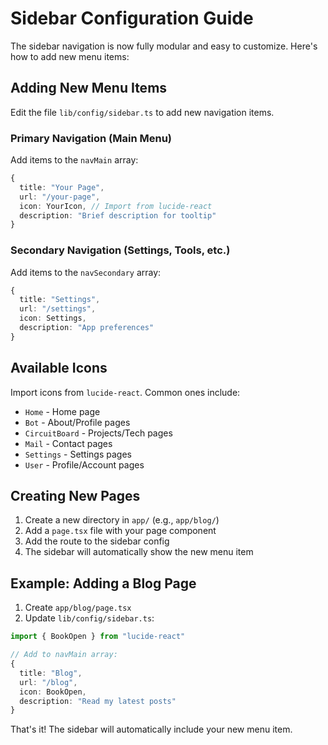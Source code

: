 # Sidebar Configuration Guide

The sidebar navigation is now fully modular and easy to customize. Here's how to add new menu items:

## Adding New Menu Items

Edit the file `lib/config/sidebar.ts` to add new navigation items.

### Primary Navigation (Main Menu)

Add items to the `navMain` array:

```typescript
{
  title: "Your Page",
  url: "/your-page",
  icon: YourIcon, // Import from lucide-react
  description: "Brief description for tooltip"
}
```

### Secondary Navigation (Settings, Tools, etc.)

Add items to the `navSecondary` array:

```typescript
{
  title: "Settings",
  url: "/settings",
  icon: Settings,
  description: "App preferences"
}
```

## Available Icons

Import icons from `lucide-react`. Common ones include:

- `Home` - Home page
- `Bot` - About/Profile pages
- `CircuitBoard` - Projects/Tech pages
- `Mail` - Contact pages
- `Settings` - Settings pages
- `User` - Profile/Account pages

## Creating New Pages

1. Create a new directory in `app/` (e.g., `app/blog/`)
2. Add a `page.tsx` file with your page component
3. Add the route to the sidebar config
4. The sidebar will automatically show the new menu item

## Example: Adding a Blog Page

1. Create `app/blog/page.tsx`
2. Update `lib/config/sidebar.ts`:

```typescript
import { BookOpen } from "lucide-react"

// Add to navMain array:
{
  title: "Blog",
  url: "/blog",
  icon: BookOpen,
  description: "Read my latest posts"
}
```

That's it! The sidebar will automatically include your new menu item.
